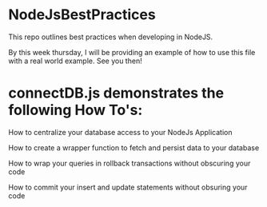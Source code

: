 # NodeJsBestPractices
This repo outlines best practices when developing in NodeJS.

By this week thursday, I will be providing an example of how to use this file with a real world example. See you then! 

# connectDB.js demonstrates the following How To's: 
How to centralize your database access to your NodeJs Application

How to create a wrapper function to fetch and persist data to your database 

How to wrap your queries in rollback transactions without obscuring your code 

How to commit your insert and update statements without obsuring your code 



